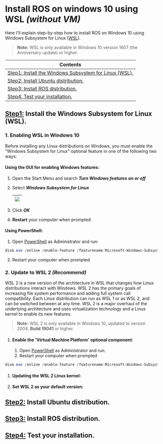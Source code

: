 # Install ROS on windows 10 using WSL *(without VM)*

Here I'll explain step-by-step how to install ROS on Windows 10 using Windows Subsystem for Linux ([WSL](https://docs.microsoft.com/en-us/windows/wsl/about)).

> **Note:**  WSL is only available in Windows 10 version 1607 (the Anniversary update) or higher.



| Contents                                                     |
| ------------------------------------------------------------ |
| [<u>Step1:</u> Install the Windows Subsystem for Linux (WSL).](#step1-install-the-windows-subsystem-for-linux-wsl) |
| [<u>Step2:</u> Install Ubuntu distribution.](#step2-install-ubuntu-distribution) |
| [<u>Step3:</u> Install ROS distribution.](#step3-install-ros-distribution) |
| [<u>Step4:</u> Test your installation.](#step4-test-your-installation) |





## <u>Step1:</u> Install the Windows Subsystem for Linux (WSL).

### 1. Enabling WSL in Windows 10

Before installing any Linux distributions on Windows, you must enable the "Windows Subsystem for Linux" optional feature in one of the following two ways:

#### Using the GUI for enabling Windows features:

1. Open the Start Menu and search ***Turn Windows features on or off***

2. Select ***Windows Subsystem for Linux***

   | ![](https://i.imgur.com/a5PDpn8.png?4) |
   | :------------------------------------: |

   

3. Click ***OK***

4. **Restart** your computer when prompted



#### Using PowerShell:

1. Open [PowerShell](https://docs.microsoft.com/en-us/powershell/scripting/overview?view=powershell-6) as Administrator and run:

```powershell
dism.exe /online /enable-feature /featurename:Microsoft-Windows-Subsystem-Linux /all /norestart
```

2. Restart your computer when prompted



### 2. Update to WSL 2 *(Recommend)*

WSL 2 is a new version of the architecture in WSL that changes how Linux distributions interact with Windows. WSL 2 has the primary goals of increasing file system performance and adding full system call compatibility. Each Linux distribution can run as WSL 1 or as WSL 2, and can be switched between at any time. WSL 2 is a major overhaul of the underlying architecture and uses virtualization technology and a Linux kernel to enable its new features.

> **Note:** WSL 2 is only available in Windows 10, updated to version 2004, **Build 19041** or higher.

1. #### Enable the 'Virtual Machine Platform' optional component:
   1. Open [PowerShell](https://docs.microsoft.com/en-us/powershell/scripting/overview?view=powershell-6) as Administrator and run:
   2. Restart your computer when prompted

```powershell
dism.exe /online /enable-feature /featurename:Microsoft-Windows-Subsystem-Linux /all /norestart
```



1. #### Updating the WSL 2 Linux kernel:

2. #### Set WSL 2 as your default version:



## <u>Step2:</u> Install Ubuntu distribution.

## <u>Step3:</u> Install ROS distribution.

## <u>Step4:</u> Test your installation.
